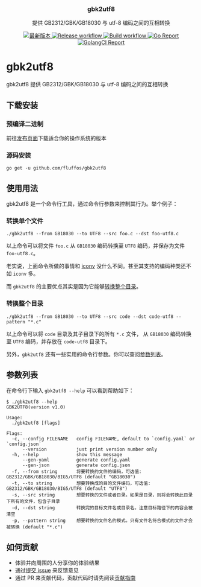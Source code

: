 <p align="center">
    <h3 align="center">gbk2utf8</h3>
    <p align="center">提供 GB2312/GBK/GB18030 与 utf-8 编码之间的互相转换</p>
    <p align="center">
<a href="https://github.com/fluffos/gbk2utf8/releases/latest">
<img alt="最新版本" src="https://img.shields.io/github/v/release/fluffos/gbk2utf8.svg?logo=github&style=flat-square">
</a>
<a href="https://github.com/fluffos/gbk2utf8/actions?workflow=Release">
<img alt="Release workflow" src="https://github.com/fluffos/gbk2utf8/workflows/Release/badge.svg">
</a>
<a href="https://github.com/fluffos/gbk2utf8/actions?workflow=Build">
<img alt="Build workflow" src="https://github.com/fluffos/gbk2utf8/workflows/Build/badge.svg">
</a>
<a href="https://goreportcard.com/report/github.com/fluffos/gbk2utf8">
<img alt="Go Report" src="https://goreportcard.com/badge/github.com/fluffos/gbk2utf8">
</a>
<a href="https://golangci.com/r/github.com/fluffos/gbk2utf8">
<img alt="GolangCI Report" src="https://github.com/golangci/golangci-web/blob/master/src/assets/images/badge_a_plus_flat.svg">
</a>
    </p>
</p>

# gbk2utf8

gbk2utf8 提供 GB2312/GBK/GB18030 与 utf-8 编码之间的互相转换

## 下载安装

### 预编译二进制

前往[发布页面](https://github.com/fluffos/gbk2utf8/releases)下载适合你的操作系统的版本

### 源码安装

```Shell
go get -u github.com/fluffos/gbk2utf8
```

## 使用用法

gbk2utf8 是一个命令行工具，通过命令行参数来控制其行为。举个例子：

### 转换单个文件

```
./gbk2utf8 --from GB18030 --to UTF8 --src foo.c --dst foo-utf8.c
```

以上命令可以将文件 `foo.c` 从 `GB18030` 编码转换至 `UTF8` 编码，并保存为文件 `foo-utf8.c`。

老实说，上面命令所做的事情和 [iconv](https://www.gnu.org/savannah-checkouts/gnu/libiconv/documentation/libiconv-1.15/iconv.1.html) 没什么不同。甚至其支持的编码种类还不如 `iconv` 多。

而 `gbk2utf8` 的主要优点其实是因为它能够[转换整个目录](#转换整个目录)。

### 转换整个目录

```
./gbk2utf8 --from GB18030 --to UTF8 --src code --dst code-utf8 --pattern "*.c"
```

以上命令可以将 `code` 目录及其子目录下的所有 `*.c` 文件，
从 `GB18030` 编码转换至 `UTF8` 编码，并存放在 `code-utf8` 目录下。

另外，`gbk2utf8` 还有一些实用的命令行参数。你可以查阅[参数列表](#参数列表)。

## 参数列表

在命令行下输入 `gbk2utf8 --help` 可以看到帮助如下：

```Shell
$ ./gbk2utf8 --help
GBK2UTF8(version v1.0)

Usage:
  ./gbk2utf8 [flags]

Flags:
  -c, --config FILENAME   config FILENAME, default to `config.yaml` or `config.json`
      --version           just print version number only
  -h, --help              show this message
      --gen-yaml          generate config.yaml
      --gen-json          generate config.json
  -f, --from string       将要转换的文件的编码，可选值: GB2312/GBK/GB18030/BIG5/UTF8 (default "GB18030")
  -t, --to string         想要转换成的目的文件编码，可选值: GB2312/GBK/GB18030/BIG5/UTF8 (default "UTF8")
  -s, --src string        想要转换的文件或者目录。如果是目录，则将会转换此目录下所有的文件，包含子目录
  -d, --dst string        转换完的目标文件名或目录名。注意目标路径下的内容会被清空
  -p, --pattern string    想要转换的文件名的模式。只有文件名符合模式的文件才会被转换 (default "*.c")
```

## 如何贡献

* 体验并向周围的人分享你的体验结果
* 通过[提交 issue](https://github.com/fluffos/gbk2utf8/issues/new) 来反馈意见
* 通过 PR 来贡献代码，贡献代码时请先阅读[贡献指南](CONTRIBUTING.md)
